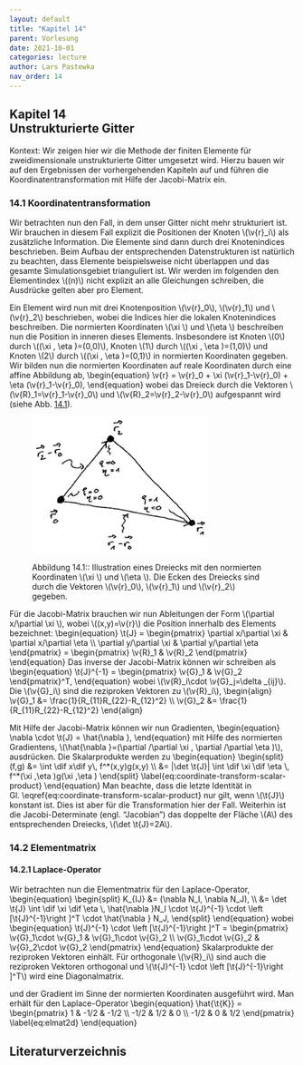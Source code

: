 ```yaml
---
layout: default
title: "Kapitel 14"
parent: Vorlesung
date: 2021-10-01
categories: lecture
author: Lars Pastewka
nav_order: 14
---
```



<h2 class='chapterHead'><span class='titlemark'>Kapitel 14</span><br /><a id='x1-100014'></a>Unstrukturierte Gitter</h2>
<div class='framedenv' id='shaded*-1'>
<!-- l. 5 --><p class='noindent'><span class='underline'><span class='cmbx-12'>Kontext:</span></span> Wir zeigen hier wir die Methode der finiten Elemente für
zweidimensionale unstrukturierte Gitter umgesetzt wird. Hierzu bauen wir
auf den Ergebnissen der vorhergehenden Kapiteln auf und führen die
Koordinatentransformation mit Hilfe der Jacobi-Matrix ein. </p></div>
<h3 class='sectionHead'><span class='titlemark'>14.1 </span> <a id='x1-200014.1'></a>Koordinatentransformation</h3>
<!-- l. 11 --><p class='noindent'>Wir betrachten nun den Fall, in dem unser Gitter nicht mehr strukturiert
ist. Wir brauchen in diesem Fall explizit die Positionen der Knoten \(\v{r}_i\) als
zusätzliche Information. Die Elemente sind dann durch drei Knotenindices
beschrieben. Beim Aufbau der entsprechenden Datenstrukturen ist natürlich zu
beachten, dass Elemente beispielsweise nicht überlappen und das gesamte
Simulationsgebiet trianguliert ist. Wir werden im folgenden den Elementindex \((n)\)
nicht explizit an alle Gleichungen schreiben, die Ausdrücke gelten aber pro
Element.
</p><!-- l. 13 --><p class='indent'> Ein Element wird nun mit drei Knotenposition \(\v{r}_0\), \(\v{r}_1\) und \(\v{r}_2\) beschrieben, wobei die
Indices hier die lokalen Knotenindices beschreiben. Die normierten Koordinaten \(\xi \)
und \(\eta \) beschreiben nun die Position in inneren dieses Elements. Insbesondere ist
Knoten \(0\) durch \((\xi , \eta )=(0,0)\), Knoten \(1\) durch \((\xi , \eta )=(1,0)\) und Knoten \(2\) durch \((\xi , \eta )=(0,1)\) in normierten Koordinaten
gegeben. Wir bilden nun die normierten Koordinaten auf reale Koordinaten durch
eine affine Abbildung ab, \begin{equation} \v{r} = \v{r}_0 + \xi (\v{r}_1-\v{r}_0) + \eta (\v{r}_1-\v{r}_0), \end{equation}
wobei das Dreieck durch die Vektoren \(\v{R}_1=\v{r}_1-\v{r}_0\) und \(\v{R}_2=\v{r}_2-\v{r}_0\) aufgespannt wird (siehe Abb. <a href='#x1-2001r1'>14.1<!-- tex4ht:ref: fig:coordinate-transformation --></a>).
</p>
<figure class='figure'>







<!-- l. 23 --><p class='noindent'><img src='Figures/coordinate_transformation.svg' width='312' height='240' alt='PIC' /> <a id='x1-2001r1'></a>
<a id='x1-2002'></a>
</p>
<figcaption class='caption'><span class='id'>Abbildung 14.1:: </span><span class='content'>Illustration eines Dreiecks mit den normierten Koordinaten
\(\xi \) und \(\eta \). Die Ecken des Dreiecks sind durch die Vektoren \(\v{r}_0\), \(\v{r}_1\) und \(\v{r}_2\) gegeben.
</span></figcaption><!-- tex4ht:label?: x1-2001r14.1 -->



</figure>
<!-- l. 29 --><p class='indent'> Für die Jacobi-Matrix brauchen wir nun Ableitungen der Form \(\partial x/\partial \xi \), wobei \((x,y)=\v{r}\) die
Position innerhalb des Elements bezeichnet: \begin{equation} \t{J} = \begin{pmatrix} \partial x/\partial \xi &amp; \partial x/\partial \eta \\ \partial y/\partial \xi &amp; \partial y/\partial \eta \end{pmatrix} = \begin{pmatrix} \v{R}_1 &amp; \v{R}_2 \end{pmatrix} \end{equation}
Das inverse der Jacobi-Matrix können wir schreiben als \begin{equation} \t{J}^{-1} = \begin{pmatrix} \v{G}_1 &amp; \v{G}_2 \end{pmatrix}^T, \end{equation}
wobei \(\v{R}_i\cdot \v{G}_j=\delta _{ij}\). Die \(\v{G}_i\) sind die reziproken Vektoren zu \(\v{R}_i\), \begin{align} \v{G}_1 &amp;= \frac{1}{R_{11}R_{22}-R_{12}^2} \\ \v{G}_2 &amp;= \frac{1}{R_{11}R_{22}-R_{12}^2} \end{align}
</p><!-- l. 55 --><p class='indent'> Mit Hilfe der Jacobi-Matrix können wir nun Gradienten, \begin{equation} \nabla \cdot \t{J} = \hat{\nabla }, \end{equation}
mit Hilfe des normierten Gradientens, \(\hat{\nabla }=(\partial /\partial \xi , \partial /\partial \eta )\), ausdrücken. Die Skalarprodukte werden
zu \begin{equation} \begin{split} (f,g) &amp;= \int \dif x\dif y\, f^*(x,y)g(x,y) \\ &amp;= |\det \t{J}| \int \dif \xi \dif \eta \, f^*(\xi ,\eta )g(\xi ,\eta ) \end{split} \label{eq:coordinate-transform-scalar-product} \end{equation}
Man beachte, dass die letzte Identität in Gl. \eqref{eq:coordinate-transform-scalar-product}
nur gilt, wenn \(\t{J}\) konstant ist. Dies ist aber für die Transformation hier der Fall.
Weiterhin ist die Jacobi-Determinate (engl. “Jacobian”) das doppelte der Fläche \(A\)
des entsprechenden Dreiecks, \(\det \t{J}=2A\).
</p>
<h3 class='sectionHead'><span class='titlemark'>14.2 </span> <a id='x1-300014.2'></a>Elementmatrix</h3>
<!-- l. 74 --><p class='noindent'>
</p>
<h4 class='subsectionHead'><span class='titlemark'>14.2.1 </span> <a id='x1-400014.2.1'></a>Laplace-Operator</h4>
<!-- l. 76 --><p class='noindent'>Wir betrachten nun die Elementmatrix für den Laplace-Operator, \begin{equation} \begin{split} K_{IJ} &amp;= (\nabla N_I, \nabla N_J), \\ &amp;= \det \t{J} \int \dif \xi \dif \eta \, \hat{\nabla }N_I \cdot \t{J}^{-1} \cdot \left [\t{J}^{-1}\right ]^T \cdot \hat{\nabla } N_J, \end{split} \end{equation}
wobei \begin{equation} \t{J}^{-1} \cdot \left [\t{J}^{-1}\right ]^T = \begin{pmatrix} \v{G}_1\cdot \v{G}_1 &amp; \v{G}_1\cdot \v{G}_2 \\ \v{G}_1\cdot \v{G}_2 &amp; \v{G}_2\cdot \v{G}_2 \end{pmatrix} \end{equation}
Skalarprodukte der reziproken Vektoren einhält. Für orthogonale \(\v{R}_i\) sind auch die
reziproken Vektoren orthogonal und \(\t{J}^{-1} \cdot \left [\t{J}^{-1}\right ]^T\) wird eine Diagonalmatrix.
</p><!-- l. 98 --><p class='indent'> und der Gradient im Sinne der normierten Koordinaten ausgeführt wird. Man
erhält für den Laplace-Operator \begin{equation} \hat{\t{K}} = \begin{pmatrix} 1 &amp; -1/2 &amp; -1/2 \\ -1/2 &amp; 1/2 &amp; 0 \\ -1/2 &amp; 0 &amp; 1/2 \end{pmatrix} \label{eq:elmat2d} \end{equation}



</p>
<h2 class='likechapterHead'><a id='x1-500014.2.1'></a>Literaturverzeichnis</h2>

